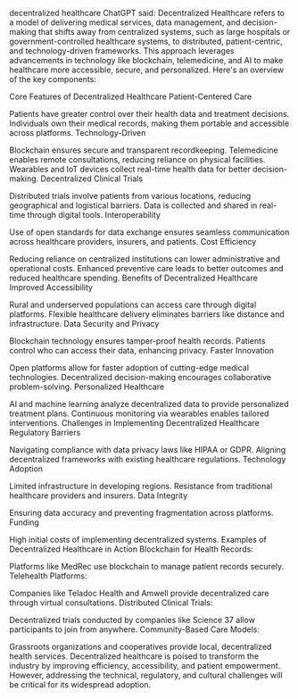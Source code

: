 decentralized healthcare 
ChatGPT said:
Decentralized Healthcare refers to a model of delivering medical services, data management, and decision-making that shifts away from centralized systems, such as large hospitals or government-controlled healthcare systems, to distributed, patient-centric, and technology-driven frameworks. This approach leverages advancements in technology like blockchain, telemedicine, and AI to make healthcare more accessible, secure, and personalized. Here's an overview of the key components:

Core Features of Decentralized Healthcare
Patient-Centered Care

Patients have greater control over their health data and treatment decisions.
Individuals own their medical records, making them portable and accessible across platforms.
Technology-Driven

Blockchain ensures secure and transparent recordkeeping.
Telemedicine enables remote consultations, reducing reliance on physical facilities.
Wearables and IoT devices collect real-time health data for better decision-making.
Decentralized Clinical Trials

Distributed trials involve patients from various locations, reducing geographical and logistical barriers.
Data is collected and shared in real-time through digital tools.
Interoperability

Use of open standards for data exchange ensures seamless communication across healthcare providers, insurers, and patients.
Cost Efficiency

Reducing reliance on centralized institutions can lower administrative and operational costs.
Enhanced preventive care leads to better outcomes and reduced healthcare spending.
Benefits of Decentralized Healthcare
Improved Accessibility

Rural and underserved populations can access care through digital platforms.
Flexible healthcare delivery eliminates barriers like distance and infrastructure.
Data Security and Privacy

Blockchain technology ensures tamper-proof health records.
Patients control who can access their data, enhancing privacy.
Faster Innovation

Open platforms allow for faster adoption of cutting-edge medical technologies.
Decentralized decision-making encourages collaborative problem-solving.
Personalized Healthcare

AI and machine learning analyze decentralized data to provide personalized treatment plans.
Continuous monitoring via wearables enables tailored interventions.
Challenges in Implementing Decentralized Healthcare
Regulatory Barriers

Navigating compliance with data privacy laws like HIPAA or GDPR.
Aligning decentralized frameworks with existing healthcare regulations.
Technology Adoption

Limited infrastructure in developing regions.
Resistance from traditional healthcare providers and insurers.
Data Integrity

Ensuring data accuracy and preventing fragmentation across platforms.
Funding

High initial costs of implementing decentralized systems.
Examples of Decentralized Healthcare in Action
Blockchain for Health Records:

Platforms like MedRec use blockchain to manage patient records securely.
Telehealth Platforms:

Companies like Teladoc Health and Amwell provide decentralized care through virtual consultations.
Distributed Clinical Trials:

Decentralized trials conducted by companies like Science 37 allow participants to join from anywhere.
Community-Based Care Models:

Grassroots organizations and cooperatives provide local, decentralized health services.
Decentralized healthcare is poised to transform the industry by improving efficiency, accessibility, and patient empowerment. However, addressing the technical, regulatory, and cultural challenges will be critical for its widespread adoption.